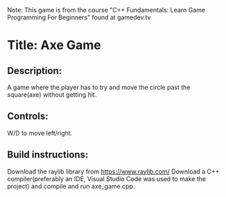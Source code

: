 Note: This game is from the course "C++ Fundamentals: Learn Game Programming For Beginners" found at gamedev.tv

Title: Axe Game
============

Description:
------------
A game where the player has to try and move the circle past the square(axe) without getting hit.

Controls:
------------
W/D to move left/right.

Build instructions:
------------
Download the raylib library from https://www.raylib.com/
Download a C++ compiler(preferably an IDE, Visual Studio Code was used to make the project) and compile and run axe_game.cpp.